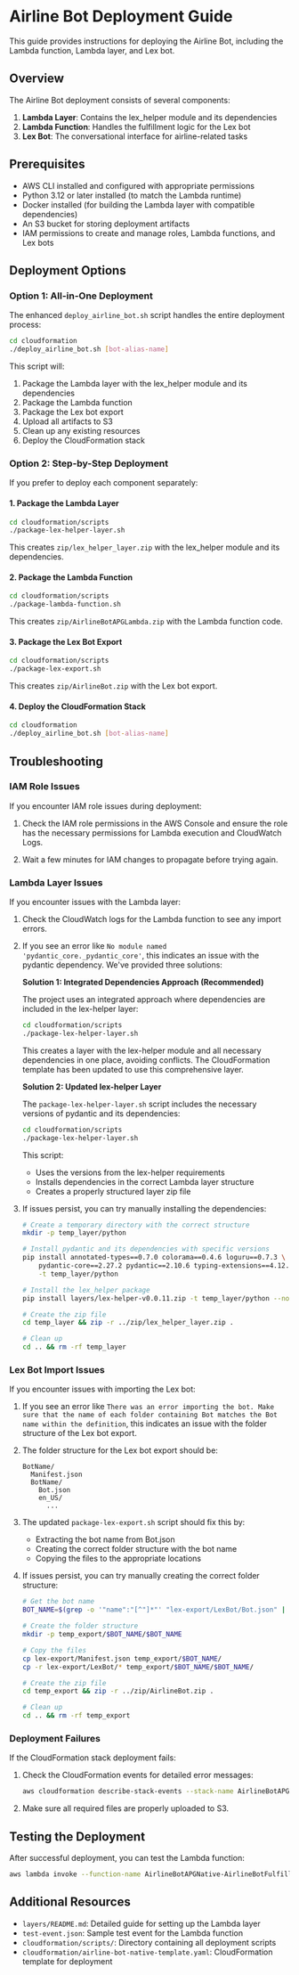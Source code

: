 # Airline Bot Deployment Guide

This guide provides instructions for deploying the Airline Bot, including the Lambda function, Lambda layer, and Lex bot.

## Overview

The Airline Bot deployment consists of several components:

1. **Lambda Layer**: Contains the lex_helper module and its dependencies
2. **Lambda Function**: Handles the fulfillment logic for the Lex bot
3. **Lex Bot**: The conversational interface for airline-related tasks

## Prerequisites

- AWS CLI installed and configured with appropriate permissions
- Python 3.12 or later installed (to match the Lambda runtime)
- Docker installed (for building the Lambda layer with compatible dependencies)
- An S3 bucket for storing deployment artifacts
- IAM permissions to create and manage roles, Lambda functions, and Lex bots

## Deployment Options

### Option 1: All-in-One Deployment

The enhanced `deploy_airline_bot.sh` script handles the entire deployment process:

```bash
cd cloudformation
./deploy_airline_bot.sh [bot-alias-name]
```

This script will:
1. Package the Lambda layer with the lex_helper module and its dependencies
2. Package the Lambda function
3. Package the Lex bot export
4. Upload all artifacts to S3
5. Clean up any existing resources
6. Deploy the CloudFormation stack

### Option 2: Step-by-Step Deployment

If you prefer to deploy each component separately:

#### 1. Package the Lambda Layer

```bash
cd cloudformation/scripts
./package-lex-helper-layer.sh
```

This creates `zip/lex_helper_layer.zip` with the lex_helper module and its dependencies.

#### 2. Package the Lambda Function

```bash
cd cloudformation/scripts
./package-lambda-function.sh
```

This creates `zip/AirlineBotAPGLambda.zip` with the Lambda function code.

#### 3. Package the Lex Bot Export

```bash
cd cloudformation/scripts
./package-lex-export.sh
```

This creates `zip/AirlineBot.zip` with the Lex bot export.

#### 4. Deploy the CloudFormation Stack

```bash
cd cloudformation
./deploy_airline_bot.sh [bot-alias-name]
```

## Troubleshooting

### IAM Role Issues

If you encounter IAM role issues during deployment:

1. Check the IAM role permissions in the AWS Console and ensure the role has the necessary permissions for Lambda execution and CloudWatch Logs.

2. Wait a few minutes for IAM changes to propagate before trying again.

### Lambda Layer Issues

If you encounter issues with the Lambda layer:

1. Check the CloudWatch logs for the Lambda function to see any import errors.

2. If you see an error like `No module named 'pydantic_core._pydantic_core'`, this indicates an issue with the pydantic dependency. We've provided three solutions:

   **Solution 1: Integrated Dependencies Approach (Recommended)**
   
   The project uses an integrated approach where dependencies are included in the lex-helper layer:
   ```bash
   cd cloudformation/scripts
   ./package-lex-helper-layer.sh
   ```
   
   This creates a layer with the lex-helper module and all necessary dependencies in one place, avoiding conflicts.
   The CloudFormation template has been updated to use this comprehensive layer.

   **Solution 2: Updated lex-helper Layer**
   
   The `package-lex-helper-layer.sh` script includes the necessary versions of pydantic and its dependencies:
   ```bash
   cd cloudformation/scripts
   ./package-lex-helper-layer.sh
   ```
   
   This script:
   - Uses the versions from the lex-helper requirements
   - Installs dependencies in the correct Lambda layer structure
   - Creates a properly structured layer zip file

4. If issues persist, you can try manually installing the dependencies:
   ```bash
   # Create a temporary directory with the correct structure
   mkdir -p temp_layer/python
   
   # Install pydantic and its dependencies with specific versions
   pip install annotated-types==0.7.0 colorama==0.4.6 loguru==0.7.3 \
       pydantic-core==2.27.2 pydantic==2.10.6 typing-extensions==4.12.2 \
       -t temp_layer/python
   
   # Install the lex_helper package
   pip install layers/lex-helper-v0.0.11.zip -t temp_layer/python --no-deps
   
   # Create the zip file
   cd temp_layer && zip -r ../zip/lex_helper_layer.zip .
   
   # Clean up
   cd .. && rm -rf temp_layer
   ```

### Lex Bot Import Issues

If you encounter issues with importing the Lex bot:

1. If you see an error like `There was an error importing the bot. Make sure that the name of each folder containing Bot matches the Bot name within the definition`, this indicates an issue with the folder structure of the Lex bot export.

2. The folder structure for the Lex bot export should be:
   ```
   BotName/
     Manifest.json
     BotName/
       Bot.json
       en_US/
         ...
   ```

3. The updated `package-lex-export.sh` script should fix this by:
   - Extracting the bot name from Bot.json
   - Creating the correct folder structure with the bot name
   - Copying the files to the appropriate locations

4. If issues persist, you can try manually creating the correct folder structure:
   ```bash
   # Get the bot name
   BOT_NAME=$(grep -o '"name":"[^"]*"' "lex-export/LexBot/Bot.json" | cut -d'"' -f4)
   
   # Create the folder structure
   mkdir -p temp_export/$BOT_NAME/$BOT_NAME
   
   # Copy the files
   cp lex-export/Manifest.json temp_export/$BOT_NAME/
   cp -r lex-export/LexBot/* temp_export/$BOT_NAME/$BOT_NAME/
   
   # Create the zip file
   cd temp_export && zip -r ../zip/AirlineBot.zip .
   
   # Clean up
   cd .. && rm -rf temp_export
   ```

### Deployment Failures

If the CloudFormation stack deployment fails:

1. Check the CloudFormation events for detailed error messages:
   ```bash
   aws cloudformation describe-stack-events --stack-name AirlineBotAPGNative --region us-east-1
   ```

2. Make sure all required files are properly uploaded to S3.

## Testing the Deployment

After successful deployment, you can test the Lambda function:

```bash
aws lambda invoke --function-name AirlineBotAPGNative-AirlineBotFulfillment --payload file://test-event.json output.json
```

## Additional Resources

- `layers/README.md`: Detailed guide for setting up the Lambda layer
- `test-event.json`: Sample test event for the Lambda function
- `cloudformation/scripts/`: Directory containing all deployment scripts
- `cloudformation/airline-bot-native-template.yaml`: CloudFormation template for deployment
